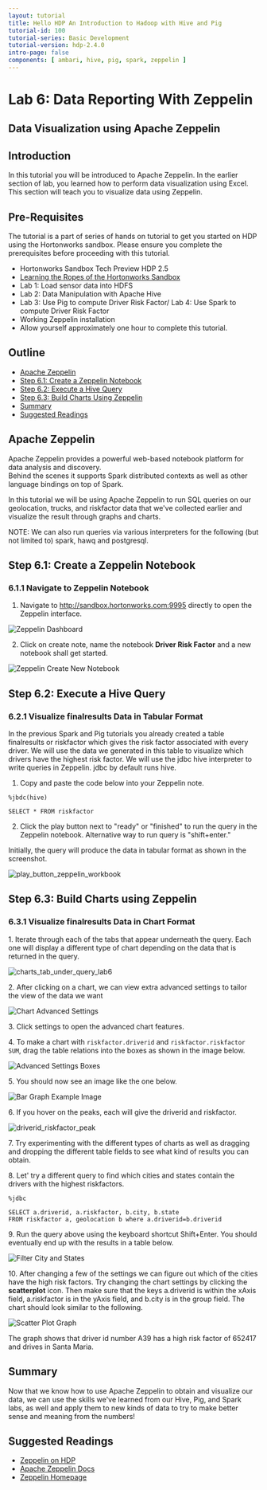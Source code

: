 ```yaml
---
layout: tutorial
title: Hello HDP An Introduction to Hadoop with Hive and Pig
tutorial-id: 100
tutorial-series: Basic Development
tutorial-version: hdp-2.4.0
intro-page: false
components: [ ambari, hive, pig, spark, zeppelin ]
---
```


# Lab 6: Data Reporting With Zeppelin

## Data Visualization using Apache Zeppelin

## Introduction

In this tutorial you will be introduced to Apache Zeppelin. In the earlier section of lab, you learned how to perform data visualization
using Excel. This section will teach you to visualize data using Zeppelin.

## Pre-Requisites

The tutorial is a part of series of hands on tutorial to get you started on HDP using the Hortonworks sandbox. Please ensure you complete the prerequisites before proceeding with this tutorial.

*   Hortonworks Sandbox Tech Preview HDP 2.5
*   [Learning the Ropes of the Hortonworks Sandbox](http://hortonworks.com/hadoop-tutorial/learning-the-ropes-of-the-hortonworks-sandbox/)
*   Lab 1: Load sensor data into HDFS
*   Lab 2: Data Manipulation with Apache Hive
*   Lab 3: Use Pig to compute Driver Risk Factor/ Lab 4: Use Spark to compute Driver Risk Factor
*   Working Zeppelin installation
*   Allow yourself approximately one hour to complete this tutorial.

## Outline

*   [Apache Zeppelin](#apache-zeppelin)
*   [Step 6.1: Create a Zeppelin Notebook](#step6.1)
*   [Step 6.2: Execute a Hive Query](#step6.2)
*   [Step 6.3: Build Charts Using Zeppelin](#step6.3)
*   [Summary](#summary-lab6)
*   [Suggested Readings](#suggested-readings-lab6)

## Apache Zeppelin <a id="apache-zeppelin"></a>

Apache Zeppelin provides a powerful web-based notebook platform for data analysis and discovery.  
Behind the scenes it supports Spark distributed contexts as well as other language bindings on top of Spark.

In this tutorial we will be using Apache Zeppelin to run SQL queries on our geolocation, trucks, and
riskfactor data that we've collected earlier and visualize the result through graphs and charts.

NOTE: We can also run queries via various interpreters for the following (but not limited to) spark, hawq and postgresql.

## Step 6.1: Create a Zeppelin Notebook <a id="step6.1"></a>

### 6.1.1 Navigate to Zeppelin Notebook

1) Navigate to http://sandbox.hortonworks.com:9995 directly to open the Zeppelin interface.


![Zeppelin Dashboard](/assets/hello-hdp/zeppelin_welcome_page_hello_hdp_lab4.png)


2) Click on create note, name the notebook **Driver Risk Factor** and a new notebook shall get started.


![Zeppelin Create New Notebook](/assets/hello-hdp/zeppelin_create_new_notebook.png)


## Step 6.2: Execute a Hive Query <a id="step6.2"></a>

### 6.2.1 Visualize finalresults Data in Tabular Format

In the previous Spark and Pig tutorials you already created a table finalresults or riskfactor which gives the risk factor associated with every driver. We will use the data we generated in this table to visualize which drivers have the highest risk factor. We will use the jdbc hive interpreter to write queries in Zeppelin. jdbc by default runs hive.

1) Copy and paste the code below into your Zeppelin note.

~~~
%jbdc(hive)

SELECT * FROM riskfactor
~~~

2) Click the play button next to "ready" or "finished" to run the query in the Zeppelin notebook.
Alternative way to run query is "shift+enter."

Initially, the query will produce the data in tabular format as shown in the screenshot.


![play_button_zeppelin_workbook](/assets/hello-hdp/output_riskfactor_zeppelin_lab6.png)


## Step 6.3: Build Charts using Zeppelin <a id="step6.3"></a>

### 6.3.1 Visualize finalresults Data in Chart Format

1\. Iterate through each of the tabs that appear underneath the query.
Each one will display a different type of chart depending on the data that is returned in the query.


![charts_tab_under_query_lab6](/assets/hello-hdp/charts_tab_jdbc_lab6.png)


2\. After clicking on a chart, we can view extra advanced settings to tailor the view of the data we want


![Chart Advanced Settings](/assets/hello-hdp/bar_graph_zeppelin_lab6.png)


3\. Click settings to open the advanced chart features.

4\. To make a chart with `riskfactor.driverid` and `riskfactor.riskfactor SUM`, drag the table relations into the boxes as shown in the image below.


![Advanced Settings Boxes](/assets/hello-hdp/fields_set_keys_values_chart_lab6.png)


5\. You should now see an image like the one below.


![Bar Graph Example Image](/assets/hello-hdp/driverid_riskfactor_chart_lab6.png)


6\. If you hover on the peaks, each will give the driverid and riskfactor.


![driverid_riskfactor_peak](/assets/hello-hdp/hover_over_peaks_lab6.png)


7\. Try experimenting with the different types of charts as well as dragging and
dropping the different table fields to see what kind of results you can obtain.

8\. Let' try a different query to find which cities and states contain the drivers with the highest riskfactors.

~~~
%jdbc

SELECT a.driverid, a.riskfactor, b.city, b.state
FROM riskfactor a, geolocation b where a.driverid=b.driverid
~~~

9\. Run the query above using the keyboard shortcut Shift+Enter.
You should eventually end up with the results in a table below.


![Filter City and States](/assets/hello-hdp/queryFor_cities_states_highest_driver_riskfactor.png)


10\. After changing a few of the settings we can figure out which of the cities have the high risk factors.
Try changing the chart settings by clicking the **scatterplot** icon. Then make sure that the keys a.driverid
is within the xAxis field, a.riskfactor is in the yAxis field, and b.city is in the group field.
The chart should look similar to the following.


![Scatter Plot Graph](/assets/hello-hdp/visualize_cities_highest_driver_riskfactor_lab6.png)


The graph shows that driver id number A39 has a high risk factor of 652417 and drives in Santa Maria.  

## Summary <a id="summary-lab6"></a>

Now that we know how to use Apache Zeppelin to obtain and visualize our data, we can use the skills
we've learned from our Hive, Pig, and Spark labs, as well and apply them to new kinds of data to
try to make better sense and meaning from the numbers!

## Suggested Readings <a id="suggested-readings-lab6"></a>

- [Zeppelin on HDP](http://hortonworks.com/hadoop/zeppelin/)
- [Apache Zeppelin Docs](https://zeppelin.incubator.apache.org/docs/)
- [Zeppelin Homepage](https://zeppelin.incubator.apache.org/)
